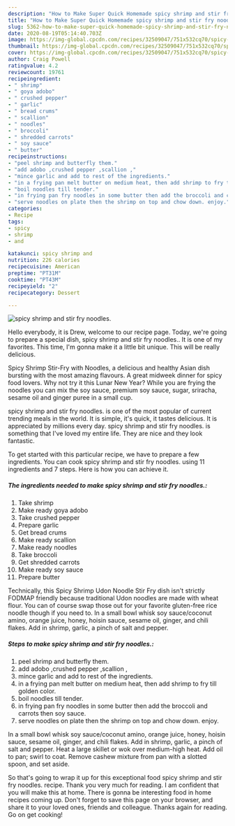 ```yaml
---
description: "How to Make Super Quick Homemade spicy shrimp and stir fry noodles."
title: "How to Make Super Quick Homemade spicy shrimp and stir fry noodles."
slug: 5362-how-to-make-super-quick-homemade-spicy-shrimp-and-stir-fry-noodles
date: 2020-08-19T05:14:40.703Z
image: https://img-global.cpcdn.com/recipes/32509047/751x532cq70/spicy-shrimp-and-stir-fry-noodles-recipe-main-photo.jpg
thumbnail: https://img-global.cpcdn.com/recipes/32509047/751x532cq70/spicy-shrimp-and-stir-fry-noodles-recipe-main-photo.jpg
cover: https://img-global.cpcdn.com/recipes/32509047/751x532cq70/spicy-shrimp-and-stir-fry-noodles-recipe-main-photo.jpg
author: Craig Powell
ratingvalue: 4.2
reviewcount: 19761
recipeingredient:
- " shrimp"
- " goya adobo"
- " crushed pepper"
- " garlic"
- " bread crums"
- " scallion"
- " noodles"
- " broccoli"
- " shredded carrots"
- " soy sauce"
- " butter"
recipeinstructions:
- "peel shrimp and butterfly them."
- "add adobo ,crushed pepper ,scallion ,"
- "mince garlic and add to rest of the ingredients."
- "in a frying pan melt butter on medium heat, then add shrimp to fry till golden color."
- "boil noodles till tender."
- "in frying pan fry noodles in some butter then add the broccoli and carrots then soy sauce."
- "serve noodles on plate then the shrimp on top and chow down. enjoy."
categories:
- Recipe
tags:
- spicy
- shrimp
- and

katakunci: spicy shrimp and 
nutrition: 226 calories
recipecuisine: American
preptime: "PT31M"
cooktime: "PT43M"
recipeyield: "2"
recipecategory: Dessert

---
```



![spicy shrimp and stir fry noodles.](https://img-global.cpcdn.com/recipes/32509047/751x532cq70/spicy-shrimp-and-stir-fry-noodles-recipe-main-photo.jpg)

Hello everybody, it is Drew, welcome to our recipe page. Today, we're going to prepare a special dish, spicy shrimp and stir fry noodles.. It is one of my favorites. This time, I'm gonna make it a little bit unique. This will be really delicious.

Spicy Shrimp Stir-Fry with Noodles, a delicious and healthy Asian dish bursting with the most amazing flavours. A great midweek dinner for spicy food lovers. Why not try it this Lunar New Year? While you are frying the noodles you can mix the soy sauce, premium soy sauce, sugar, sriracha, sesame oil and ginger puree in a small cup.

spicy shrimp and stir fry noodles. is one of the most popular of current trending meals in the world. It is simple, it's quick, it tastes delicious. It is appreciated by millions every day. spicy shrimp and stir fry noodles. is something that I've loved my entire life. They are nice and they look fantastic.


To get started with this particular recipe, we have to prepare a few ingredients. You can cook spicy shrimp and stir fry noodles. using 11 ingredients and 7 steps. Here is how you can achieve it.

<!--inarticleads1-->

##### The ingredients needed to make spicy shrimp and stir fry noodles.:

1. Take  shrimp
1. Make ready  goya adobo
1. Take  crushed pepper
1. Prepare  garlic
1. Get  bread crums
1. Make ready  scallion
1. Make ready  noodles
1. Take  broccoli
1. Get  shredded carrots
1. Make ready  soy sauce
1. Prepare  butter


Technically, this Spicy Shrimp Udon Noodle Stir Fry dish isn&#39;t strictly FODMAP friendly because traditional Udon noodles are made with wheat flour. You can of course swap those out for your favorite gluten-free rice noodle though if you need to. In a small bowl whisk soy sauce/coconut amino, orange juice, honey, hoisin sauce, sesame oil, ginger, and chili flakes. Add in shrimp, garlic, a pinch of salt and pepper. 

<!--inarticleads2-->

##### Steps to make spicy shrimp and stir fry noodles.:

1. peel shrimp and butterfly them.
1. add adobo ,crushed pepper ,scallion ,
1. mince garlic and add to rest of the ingredients.
1. in a frying pan melt butter on medium heat, then add shrimp to fry till golden color.
1. boil noodles till tender.
1. in frying pan fry noodles in some butter then add the broccoli and carrots then soy sauce.
1. serve noodles on plate then the shrimp on top and chow down. enjoy.


In a small bowl whisk soy sauce/coconut amino, orange juice, honey, hoisin sauce, sesame oil, ginger, and chili flakes. Add in shrimp, garlic, a pinch of salt and pepper. Heat a large skillet or wok over medium-high heat. Add oil to pan; swirl to coat. Remove cashew mixture from pan with a slotted spoon, and set aside. 

So that's going to wrap it up for this exceptional food spicy shrimp and stir fry noodles. recipe. Thank you very much for reading. I am confident that you will make this at home. There is gonna be interesting food in home recipes coming up. Don't forget to save this page on your browser, and share it to your loved ones, friends and colleague. Thanks again for reading. Go on get cooking!
